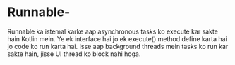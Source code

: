 # Runnable-
Runnable ka istemal karke aap asynchronous tasks ko execute kar sakte hain Kotlin mein. Ye ek interface hai jo ek execute() method define karta hai jo code ko run karta hai. Isse aap background threads mein tasks ko run kar sakte hain, jisse UI thread ko block nahi hoga.
